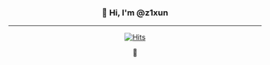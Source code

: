 <div align="center">
 <h3> 👋 Hi, I'm @z1xun</h3>

---

[![Hits](https://hits.seeyoufarm.com/api/count/incr/badge.svg?url=https%3A%2F%2Fgithub.com%2Fz1xun&count_bg=%232FD5FF&title_bg=%23A4F3FC&icon=&icon_color=%23FFFFFF&title=hits&edge_flat=false)](https://github.com/z1xun)

:bug:

</div>

  <!--
  **z1xun/z1xun** is a ✨ _special_ ✨ repository because its `README.md` (this file) appears on your GitHub profile.
  
  Here are some ideas to get you started:
  
  - 🔭 I’m currently working on ...
  - 🌱 I’m currently learning ...
  - 👯 I’m looking to collaborate on ...
  - 🤔 I’m looking for help with ...
  - 💬 Ask me about ...
  - 📫 How to reach me: ...
  - 😄 Pronouns: ...
  - ⚡ Fun fact: ...
  -->
